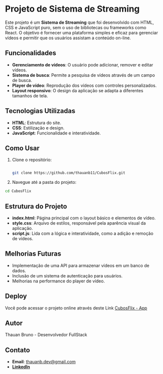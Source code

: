 # Projeto de Sistema de Streaming

Este projeto é um **Sistema de Streaming** que foi desenvolvido com HTML, CSS e JavaScript puro, sem o uso de bibliotecas ou frameworks como React. O objetivo é fornecer uma plataforma simples e eficaz para gerenciar vídeos e permitir que os usuários assistam a conteúdo on-line.

## Funcionalidades

- **Gerenciamento de vídeos**: O usuário pode adicionar, remover e editar vídeos.
- **Sistema de busca**: Permite a pesquisa de vídeos através de um campo de busca.
- **Player de vídeo**: Reprodução dos vídeos com controles personalizados.
- **Layout responsivo**: O design da aplicação se adapta a diferentes tamanhos de tela.

## Tecnologias Utilizadas

- **HTML**: Estrutura do site.
- **CSS**: Estilização e design.
- **JavaScript**: Funcionalidade e interatividade.
  
## Como Usar

1. Clone o repositório:
   ```bash
   
   git clone https://github.com/thauanb11/CubosFlix.git
   
2. Navegue até a pasta do projeto:
  ```bash
 cd CubosFlix
  ```
## Estrutura do Projeto

- **index.html**: Página principal com o layout básico e elementos de vídeo.
- **style.css**: Arquivo de estilos, responsável pela aparência visual da aplicação.
- **script.js**: Lida com a lógica e interatividade, como a adição e remoção de vídeos.

## Melhorias Futuras
- Implementação de uma API para armazenar vídeos em um banco de dados.
- Inclusão de um sistema de autenticação para usuários.
- Melhorias na performance do player de vídeo.

## Deploy
Você pode acessar o projeto online através deste Link  [CubosFlix - App](https://cubos-flix-bay.vercel.app/)

## Autor
Thauan Bruno - Desenvolvedor FullStack

## Contato
- **Email**: thauanb.dev@gmail.com
-  [**LinkedIn**](https://www.linkedin.com/in/devthauanbruno/)





